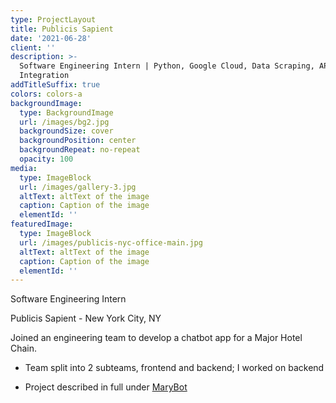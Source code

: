 ```yaml
---
type: ProjectLayout
title: Publicis Sapient
date: '2021-06-28'
client: ''
description: >-
  Software Engineering Intern | Python, Google Cloud, Data Scraping, API
  Integration
addTitleSuffix: true
colors: colors-a
backgroundImage:
  type: BackgroundImage
  url: /images/bg2.jpg
  backgroundSize: cover
  backgroundPosition: center
  backgroundRepeat: no-repeat
  opacity: 100
media:
  type: ImageBlock
  url: /images/gallery-3.jpg
  altText: altText of the image
  caption: Caption of the image
  elementId: ''
featuredImage:
  type: ImageBlock
  url: /images/publicis-nyc-office-main.jpg
  altText: altText of the image
  caption: Caption of the image
  elementId: ''
---
```

Software Engineering Intern

Publicis Sapient - New York City, NY



Joined an engineering team to develop a chatbot app for a Major Hotel Chain. 

*   Team split into 2 subteams, frontend and backend; I worked on backend

*   Project described in full under [MaryBot](/project-one)

